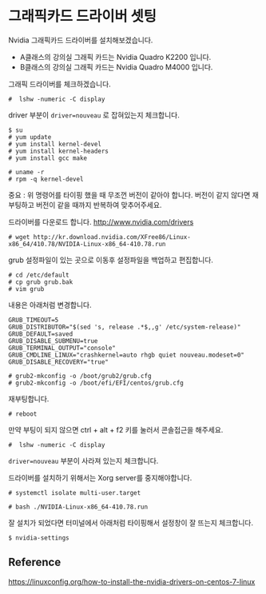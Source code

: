 # 그래픽카드 드라이버 셋팅

Nvidia 그래픽카드 드라이버를 설치해보겠습니다.

- A클래스의 강의실 그래픽 카드는 Nvidia Quadro K2200 입니다.
- B클래스의 강의실 그래픽 카드는 Nvidia Quadro M4000 입니다.

그래픽 드라이버를 체크하겠습니다.
```
#  lshw -numeric -C display
```
driver 부분이 `driver=nouveau` 로 잡혀있는지 체크합니다.

```
$ su
# yum update
# yum install kernel-devel
# yum install kernel-headers
# yum install gcc make
```

```
# uname -r
# rpm -q kernel-devel
```
중요 : 위 명령어를 타이핑 했을 때 무조껀 버전이 같아야 합니다.
버전이 같지 않다면 재부팅하고 버전이 같을 때까지 반복하여 맞추어주세요.


드라이버를 다운로드 합니다.
http://www.nvidia.com/drivers

```
# wget http://kr.download.nvidia.com/XFree86/Linux-x86_64/410.78/NVIDIA-Linux-x86_64-410.78.run
```

grub 설정파일이 있는 곳으로 이동후 설정파일을 백업하고 편집합니다.
```
# cd /etc/default
# cp grub grub.bak
# vim grub
```

내용은 아래처럼 변경합니다.
```
GRUB_TIMEOUT=5
GRUB_DISTRIBUTOR="$(sed 's, release .*$,,g' /etc/system-release)"
GRUB_DEFAULT=saved
GRUB_DISABLE_SUBMENU=true
GRUB_TERMINAL_OUTPUT="console"
GRUB_CMDLINE_LINUX="crashkernel=auto rhgb quiet nouveau.modeset=0"
GRUB_DISABLE_RECOVERY="true"
```

```
# grub2-mkconfig -o /boot/grub2/grub.cfg
# grub2-mkconfig -o /boot/efi/EFI/centos/grub.cfg
```

재부팅합니다.
```
# reboot
```

만약 부팅이 되지 않으면 ctrl + alt + f2 키를 눌러서 콘솔접근을 해주세요.

```
#  lshw -numeric -C display
```

`driver=nouveau` 부분이 사라져 있는지 체크합니다.

드라이버를 설치하기 위해서는 Xorg server를 중지해야합니다.

```
# systemctl isolate multi-user.target
```


```
# bash ./NVIDIA-Linux-x86_64-410.78.run
```

잘 설치가 되었다면 터미널에서 아래처럼 타이핑해서 설정창이 잘 뜨는지 체크합니다.
```
$ nvidia-settings
```

## Reference
https://linuxconfig.org/how-to-install-the-nvidia-drivers-on-centos-7-linux